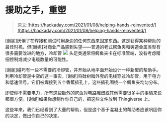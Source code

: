 # 援助之手，重塑

> 原文:[https://hackaday.com/2021/01/08/helping-hands-reinvented/](https://hackaday.com/2021/01/08/helping-hands-reinvented/)

[谢妮]厌倦了在焊接和测试时用身边的任何东西来固定东西。这是获得某种帮助的最佳时机，但[谢妮]对商业产品感到失望——普通的老式鳄鱼夹和铸造金属类型有很多需要改进的地方，冷却管 [![](../Images/28788243ea2fb3a3a75ce912a083efda.png)](https://hackaday.com/wp-content/uploads/2021/01/helping-hands-banana-jacks.jpg) 头足类通常将鳄鱼夹卡在标准管端，没有考虑精细控制或减少电缆数量的可能性。

[谢妮]碰巧有一些不需要的冷却管，并开始从地平面开始设计一种新型的帮助手。利用冷却管是中空的这一事实，[谢妮]将硅树脂外套的电线穿过冷却管，用于电力和低速信号。它们被焊接到五个香蕉插孔上，这些插孔围绕一个鳄鱼夹均匀分布。

即使你不需要电力，所有这些额外的鳄鱼对电路雕塑或其他需要很多手的事情来说都很方便。[谢妮]如果你想制作你自己的，把这些文件放到 Thingiverse 上。

这些年来，我们已经看到了大量的帮助，但是这个基于混凝土的帮助者应该巩固你的决定，做出你自己的决定。